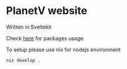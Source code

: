 # PlanetV website

Written in Sveltekit

Check [here](./package.json) for packages usage.

To setup please use nix for nodejs environment

```
nix develop .
```
